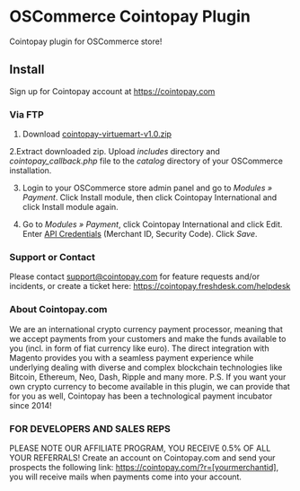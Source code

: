 # OSCommerce Cointopay Plugin

Cointopay plugin for OSCommerce store!


## Install

Sign up for Cointopay account at <https://cointopay.com>


### Via FTP

1. Download [cointopay-virtuemart-v1.0.zip](https://github.com/Cointopay/OSCommerce/releases/download/cointopay-oscommerce-v1.0.zip/cointopay-oscommerce-v1.0.zip)

2.Extract downloaded zip. Upload *includes* directory and *cointopay_callback.php* file to the *catalog* directory of your OSCommerce installation.

3. Login to your OSCommerce store admin panel and go to *Modules » Payment*. Click Install module, then click Cointopay International and click Install module again. 

4. Go to *Modules » Payment*, click Cointopay International and click Edit. Enter [API Credentials](http://cointopay.com) (Merchant ID, Security Code). Click *Save*.


### Support or Contact
Please contact support@cointopay.com for feature requests and/or incidents, or create a ticket here: https://cointopay.freshdesk.com/helpdesk

### About Cointopay.com
We are an international crypto currency payment processor, meaning that we accept payments from your customers and make the funds available to you (incl. in form of fiat currency like euro). The direct integration with Magento provides you with a seamless payment experience while underlying dealing with diverse and complex blockchain technologies like Bitcoin, Ethereum, Neo, Dash, Ripple and many more. P.S. If you want your own crypto currency to become available in this plugin, we can provide that for you as well, Cointopay has been a technological payment incubator since 2014!

### FOR DEVELOPERS AND SALES REPS
PLEASE NOTE OUR AFFILIATE PROGRAM, YOU RECEIVE 0.5% OF ALL YOUR REFERRALS!
Create an account on Cointopay.com and send your prospects the following link: https://cointopay.com/?r=[yourmerchantid], you will receive mails when payments come into your account.